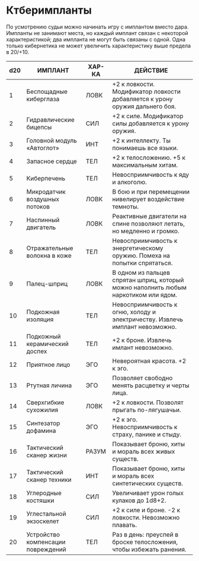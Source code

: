 # Ктберимпланты
По усмотрению судьи можно начинать игру с имплантом вместо дара. Импланты не занимают места, но каждый имплант связан с некоторой характеристикой; два импланта не могут быть связаны с одной. Одна только кибернетика не может увеличить характеристику выше предела в 20/+10.

|d20|ИМПЛАНТ|ХАР-КА|ДЕЙСТВИЕ|
|---|-------|-------|------|
|1|Беспощадные киберглаза|ЛОВК|+2 к ловкости. Модификатор ловкости добавляется к урону оружия дальнего боя.|
|2|Гидравлические бицепсы|СИЛ|+2 к силе. Модификатор силы добавляется к урону оружия.|
|3|Головной модуль «Автоглот»|ИНТ|+2 к интеллекту. Ты понимаешь все языки.|
|4|Запасное сердце|ТЕЛ|+2 к телосложению. +5 к максимальным хитам.|
|5|Киберпечень|ТЕЛ|Невосприимчивость к яду и алкоголю.|
|6|Микродатчик воздушных потоков|ЛОВК|В бою и при перемещении нивелирует воздействие темноты.|
|7|Наспинный двигатель|ЛОВК|Реактивные двигатели на спине позволяют летать, но медленно и громко.|
|8|Отражательные волокна в коже|ТЕЛ|Невосприимчивость к энергетическому оружию. Помеха на попытки спрятаться.|
|9|Палец-шприц|ЛОВК|В одном из пальцев спрятан шприц, который можно наполнить любым наркотиком или ядом.|
|10|Подкожная изоляция|ТЕЛ|Невосприимчивость к огню, холоду и электричеству. Извлечь имплант невозможно.|
|11|Подкожный керамический доспех|ТЕЛ|+2 к броне. Извлечь имлант невозможно.|
|12|Приятное лицо|ЭГО|Невероятная красота. +2 к эго.|
|13|Ртутная личина|ЭГО|Позволяет свободно менять расцветку и черты лица.|
|14|Сверхгибкие сухожилия|ЛОВК|+2 к ловкости. Позволят прыгать по-лягушачьи.|
|15|Синтезатор дофамина|ЭГО|+2 к эго. Невосприимчивость к страху, панике и стыду.|
|16|Тактический сканер жизни|РАЗУМ|Показывает броню, хиты и мораль всех живых существ.|
|17|Тактический сканер техники|ИНТ|Показывает броню, хиты и мораль всех синтетических существ.|
|18|Углеродные костяшки|СИЛ|Увеличивает урон голых кулаков до 1d8+2.|
|19|Углестальной экзоскелет|СИЛ|+2 к силе и броне. -2 к ловкости. Невозможно плавать.|
|20|Устройство компенсации повреждений|ТЕЛ|Раз в день: преуспей в броске телосложения, чтобы избежать ранения.|
